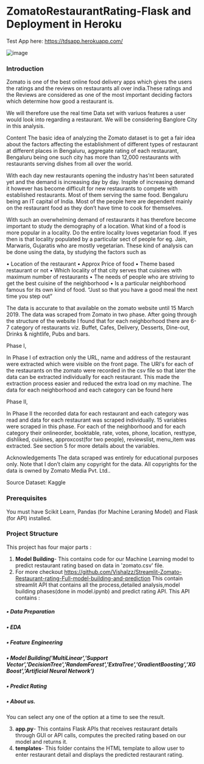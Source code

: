 # ZomatoRestaurantRating-Flask and Deployment in Heroku
Test App here: https://tdsapp.herokuapp.com/

![image](https://user-images.githubusercontent.com/67735416/115831809-b4e11480-a42f-11eb-9dd4-9a5f74f50e19.png)


### Introduction
Zomato is one of the best online food delivery apps which gives the users the ratings and the reviews on restaurants all over india.These ratings and the Reviews are considered as one of the most important deciding factors which determine how good a restaurant is.

We will therefore use the real time Data set with variuos features a user would look into regarding a restaurant. We will be considering Banglore City in this analysis.

Content The basic idea of analyzing the Zomato dataset is to get a fair idea about the factors affecting the establishment of different types of restaurant at different places in Bengaluru, aggregate rating of each restaurant, Bengaluru being one such city has more than 12,000 restaurants with restaurants serving dishes from all over the world.

With each day new restaurants opening the industry has’nt been saturated yet and the demand is increasing day by day. Inspite of increasing demand it however has become difficult for new restaurants to compete with established restaurants. Most of them serving the same food. Bengaluru being an IT capital of India. Most of the people here are dependent mainly on the restaurant food as they don’t have time to cook for themselves.

With such an overwhelming demand of restaurants it has therefore become important to study the demography of a location. What kind of a food is more popular in a locality. Do the entire locality loves vegetarian food. If yes then is that locality populated by a particular sect of people for eg. Jain, Marwaris, Gujaratis who are mostly vegetarian. These kind of analysis can be done using the data, by studying the factors such as

• Location of the restaurant
• Approx Price of food
• Theme based restaurant or not
• Which locality of that city serves that cuisines with maximum number of restaurants
• The needs of people who are striving to get the best cuisine of the neighborhood
• Is a particular neighborhood famous for its own kind of food.
“Just so that you have a good meal the next time you step out”

The data is accurate to that available on the zomato website until 15 March 2019. The data was scraped from Zomato in two phase. After going through the structure of the website I found that for each neighborhood there are 6-7 category of restaurants viz. Buffet, Cafes, Delivery, Desserts, Dine-out, Drinks & nightlife, Pubs and bars.

Phase I,

In Phase I of extraction only the URL, name and address of the restaurant were extracted which were visible on the front page. The URl's for each of the restaurants on the zomato were recorded in the csv file so that later the data can be extracted individually for each restaurant. This made the extraction process easier and reduced the extra load on my machine. The data for each neighborhood and each category can be found here

Phase II,

In Phase II the recorded data for each restaurant and each category was read and data for each restaurant was scraped individually. 15 variables were scraped in this phase. For each of the neighborhood and for each category their onlineorder, booktable, rate, votes, phone, location, resttype, dishliked, cuisines, approxcost(for two people), reviewslist, menu_item was extracted. See section 5 for more details about the variables.

Acknowledgements The data scraped was entirely for educational purposes only. Note that I don’t claim any copyright for the data. All copyrights for the data is owned by Zomato Media Pvt. Ltd..

Source Dataset: Kaggle       

### Prerequisites
You must have Scikit Learn, Pandas (for Machine Leraning Model) and Flask (for API) installed.

### Project Structure
This project has four major parts :
1. **Model Building**- This contains code for our Machine Learning model to predict restaurant rating based on  data in 'zomato.csv' file.
2. For more checkout https://github.com/Vishalzz/Streamlit-Zomato-Restaurant-rating-Full-model-building-and-prediction 
This contain streamlit API that contains all the process,detailed analysis,model building phases(done in model.ipynb) and predict rating API.
This API contains :
##### • Data Preparation
##### • EDA
##### • Feature Engineering
##### • Model Building('MultiLinear','Support Vector','DecisionTree','RandomForest','ExtraTree','GradientBoosting','XGBoost','Artificial Neural Network')
##### • Predict Rating
##### • About us.
You can select any one of the option at a time to see the result.

3. **app.py**- This contains Flask APIs that receives restaurant details through GUI or API calls, computes the precited rating based on our model and returns it.
4. **templates**- This folder contains the HTML template to allow user to enter restaurant detail and displays the predicted restaurant rating.


